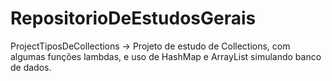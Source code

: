 # RepositorioDeEstudosGerais

ProjectTiposDeCollections -> Projeto de estudo de Collections, com algumas funções lambdas, e uso de HashMap e ArrayList simulando banco de dados.
